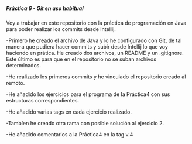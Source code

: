##### **Práctica 6 - Git en uso habitual**
 Voy a trabajar en este repositorio con la práctica de programación 
 en Java para poder realizar los commits desde Intellij.
  
  -Primero he creado el archivo de Java y lo he configurado con Git, 
  de tal manera que pudiera hacer commits y subir desde Intellij lo 
  que voy haciendo en prática. He creado dos archivos, 
  un README y un .gitignore.
  Este último es para que en el repositorio no se suban archivos 
  determinados.
  
  -He realizado los primeros commits y he vinculado el repositorio
  creado al remoto.
  
  -He añadido los ejercicios para el programa de la Práctica4 con sus
  estructuras correspondientes.
  
  -He añadido varias tags en cada ejercicio realizado.
  
  -Tambíen he creado otra rama con posible solución al ejercicio 2.
  
  -He añadido comentarios a la Práctica4 en la tag v.4